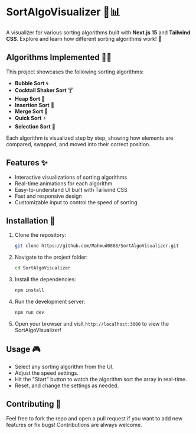 # SortAlgoVisualizer 🎨📊

A visualizer for various sorting algorithms built with **Next.js 15** and **Tailwind CSS**. Explore and learn how different sorting algorithms work! 🚀

## Algorithms Implemented 🧑‍💻

This project showcases the following sorting algorithms:

- **Bubble Sort** 🌀
- **Cocktail Shaker Sort** 🍸
- **Heap Sort** 🏰
- **Insertion Sort** 📝
- **Merge Sort** 🔀
- **Quick Sort** ⚡
- **Selection Sort** 🎯

Each algorithm is visualized step by step, showing how elements are compared, swapped, and moved into their correct position.

## Features ✨

- Interactive visualizations of sorting algorithms
- Real-time animations for each algorithm
- Easy-to-understand UI built with Tailwind CSS
- Fast and responsive design
- Customizable input to control the speed of sorting

## Installation 🚧

1. Clone the repository:
   ```bash
   git clone https://github.com/Mahmud0808/SortAlgoVisualizer.git
   ```

2. Navigate to the project folder:
   ```bash
   cd SortAlgoVisualizer
   ```

3. Install the dependencies:
   ```bash
   npm install
   ```

4. Run the development server:
   ```bash
   npm run dev
   ```

5. Open your browser and visit `http://localhost:3000` to view the SortAlgoVisualizer!

## Usage 🎮

- Select any sorting algorithm from the UI.
- Adjust the speed settings.
- Hit the "Start" button to watch the algorithm sort the array in real-time.
- Reset, and change the settings as needed.

## Contributing 🤝

Feel free to fork the repo and open a pull request if you want to add new features or fix bugs! Contributions are always welcome.
